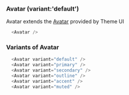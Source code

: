 ### Avatar (variant:'default')

Avatar extends the [Avatar](https://theme-ui.com/components/avatar) provided by Theme UI

```js
  <Avatar />
```

### Variants of Avatar

```js
  <Avatar variant="default" />
  <Avatar variant="primary" />
  <Avatar variant="secondary" />
  <Avatar variant="outline" />
  <Avatar variant="accent" />
  <Avatar variant="muted" />
```
